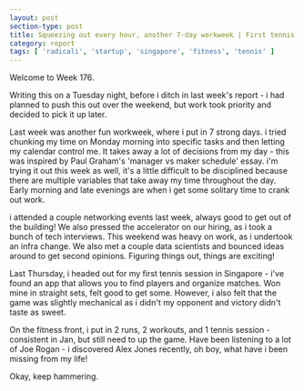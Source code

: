 ```yaml
---
layout: post
section-type: post
title: Squeezing out every hour, another 7-day workweek | First tennis sesh in Singapore! | Weekly Report 176
category: report
tags: [ 'radicali', 'startup', 'singapore', 'fitness', 'tennis' ]
---
```


Welcome to Week 176.

Writing this on a Tuesday night, before i ditch in last week's report - i had planned to push this out over the weekend, but work took priority and decided to pick it up later. 

Last week was another fun workweek, where i put in 7 strong days. i tried chunking my time on Monday morning into specific tasks and then letting my calendar control me. It takes away a lot of decisions from my day - this was inspired by Paul Graham's 'manager vs maker schedule' essay. i'm trying it out this week as well, it's a little difficult to be disciplined because there are multiple variables that take away my time throughout the day. Early morning and late evenings are when i get some solitary time to crank out work.

i attended a couple networking events last week, always good to get out of the building! We also pressed the accelerator on our hiring, as i took a bunch of tech interviews. This weekend was heavy on work, as i undertook an infra change. We also met a couple data scientists and bounced ideas around to get second opinions. Figuring things out, things are exciting!

Last Thursday, i headed out for my first tennis session in Singapore - i've found an app that allows you to find players and organize matches. Won mine in straight sets, felt good to get some. However, i also felt that the game was slightly mechanical as i didn't my opponent and victory didn't taste as sweet.

On the fitness front, i put in 2 runs, 2 workouts, and 1 tennis session - consistent in Jan, but still need to up the game. Have been listening to a lot of Joe Rogan - i discovered Alex Jones recently, oh boy, what have i been missing from my life!

Okay, keep hammering.